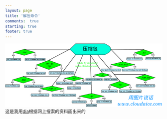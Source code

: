 ```yaml
---
layout: page
title: '解压命令'
comments:  true
starting: true
footer: true
---
```


![decom](/images/decom.png)
这是我用[dia][2]根据网上搜索的资料画出来的




[2]:http://projects.gnome.org/dia/
